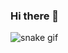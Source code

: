 ### Hi there 👋
![snake gif](https://github.com/nihalgokmen/nihalgokmen/blob/output/github-contribution-grid-snake.gif)
